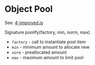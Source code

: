 # Object Pool

See: [4-improved.js](https://github.com/HowProgrammingWorks/Pool/blob/master/JavaScript/4-improved.js)

Signature poolify(factory, min, norm, max)
- `factory` - call to instantiate pool item
- `min` - minimum amount to allocate new
- `norm` - preallocated amount
- `max` - maximum amount to limit pool
